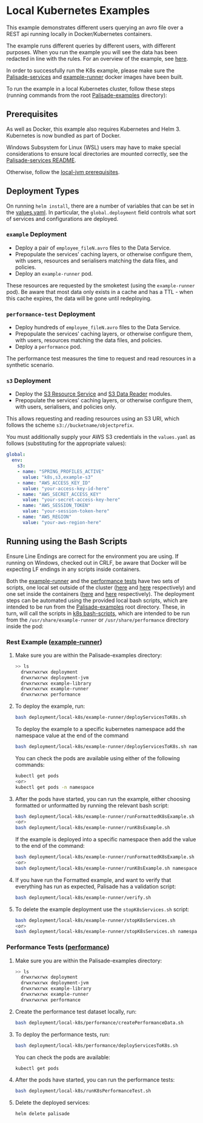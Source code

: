 <!--
 Copyright 2018-2021 Crown Copyright
 
 Licensed under the Apache License, Version 2.0 (the "License");
 you may not use this file except in compliance with the License.
 You may obtain a copy of the License at
 
     http://www.apache.org/licenses/LICENSE-2.0
 
 Unless required by applicable law or agreed to in writing, software
 distributed under the License is distributed on an "AS IS" BASIS,
 WITHOUT WARRANTIES OR CONDITIONS OF ANY KIND, either express or implied.
 See the License for the specific language governing permissions and
 limitations under the License.
-->

# Local Kubernetes Examples

This example demonstrates different users querying an avro file over a REST api running locally in Docker/Kubernetes containers.

The example runs different queries by different users, with different purposes.
When you run the example you will see the data has been redacted in line with the rules.
For an overview of the example, see [here](../../README.md).

In order to successfully run the K8s example, please make sure the [Palisade-services](https://github.com/gchq/Palisade-services) and [example-runner](../../example-runner) docker images have been built.

To run the example in a local Kubernetes cluster, follow these steps (running commands from the root [Palisade-examples](../..) directory):

## Prerequisites
As well as Docker, this example also requires Kubernetes and Helm 3.
Kubernetes is now bundled as part of Docker.

Windows Subsystem for Linux (WSL) users may have to make special considerations to ensure local directories are mounted correctly, see the [Palisade-services README](https://github.com/gchq/Palisade-services/tree/develop/README.md).

Otherwise, follow the [local-jvm prerequisites](../../deployment-jvm/local-jvm/README.md).


## Deployment Types
On running `helm install`, there are a number of variables that can be set in the [values.yaml](values.yaml).
In particular, the `global.deployment` field controls what sort of services and configurations are deployed.

### `example` Deployment
* Deploy a pair of `employee_fileN.avro` files to the Data Service.
* Prepopulate the services' caching layers, or otherwise configure them, with users, resources and serialisers matching the data files, and policies.
* Deploy an `example-runner` pod.

These resources are requested by the smoketest (using the `example-runner` pod).
Be aware that most data only exists in a cache and has a TTL - when this cache expires, the data will be gone until redeploying.

### `performance-test` Deployment
* Deploy hundreds of `employee_fileN.avro` files to the Data Service.
* Prepopulate the services' caching layers, or otherwise configure them, with users, resources matching the data files, and policies.
* Deploy a `performance` pod.

The performance test measures the time to request and read resources in a synthetic scenario.

### `s3` Deployment
* Deploy the [S3 Resource Service](https://github.com/gchq/Palisade-readers/tree/develop/s3-resource) and [S3 Data Reader](https://github.com/gchq/Palisade-readers/tree/develop/s3-reader) modules.
* Prepopulate the services' caching layers, or otherwise configure them, with users, serialisers, and policies only.

This allows requesting and reading resources using an S3 URI, which follows the scheme `s3://bucketname/objectprefix`.

You must additionally supply your AWS S3 credentials in the `values.yaml` as follows (substituting for the appropriate values):
```yaml
global:
  env:
    s3:
    - name: "SPRING_PROFILES_ACTIVE"
      value: "k8s,s3,example-s3"
    - name: "AWS_ACCESS_KEY_ID"
      value: "your-access-key-id-here"
    - name: "AWS_SECRET_ACCESS_KEY"
      value: "your-secret-access-key-here"
    - name: "AWS_SESSION_TOKEN"
      value: "your-session-token-here"
    - name: "AWS_REGION"
      value: "your-aws-region-here"
```

## Running using the Bash Scripts

Ensure Line Endings are correct for the environment you are using. If running on Windows, checked out in CRLF, be aware that Docker will be expecting LF endings in any scripts inside containers.

Both the [example-runner](../../example-runner) and the [performance tests](../../performance) have two sets of scripts, one local set outside of the cluster ([here](./example-runner) and [here](./performance) respectively) and one set inside the containers ([here](../../example-runner/src/main/resources/k8s-bash-scripts) and [here](../../performance/src/main/resources/k8s-bash-scripts) respectively).
The deployment steps can be automated using the provided local bash scripts, which are intended to be run from the [Palisade-examples](../..) root directory.
These, in turn, will call the scripts in [k8s bash-scripts](../../example-runner/src/main/resources/k8s-bash-scripts), which are intended to be run from the `/usr/share/example-runner` or `/usr/share/performance` directory inside the pod:

### Rest Example ([example-runner](../../example-runner/README.md))
1. Make sure you are within the Palisade-examples directory:  
   ```bash
   >> ls
     drwxrwxrwx deployment
     drwxrwxrwx deployment-jvm
     drwxrwxrwx example-library
     drwxrwxrwx example-runner
     drwxrwxrwx performance
   ```

1. To deploy the example, run:
   ```bash
   bash deployment/local-k8s/example-runner/deployServicesToK8s.sh
   ```
   To deploy the example to a specific kubernetes namespace add the namespace value at the end of the command
   ```bash
   bash deployment/local-k8s/example-runner/deployServicesToK8s.sh namespace
   ```
   You can check the pods are available using either of the following commands:
   ```bash
   kubectl get pods
   <or>
   kubectl get pods -n namespace
   ```
   
1. After the pods have started, you can run the example, either choosing formatted or unformatted by running the relevant bash script:
   ```bash
   bash deployment/local-k8s/example-runner/runFormattedK8sExample.sh
   <or>
   bash deployment/local-k8s/example-runner/runK8sExample.sh
   ```
   If the example is deployed into a specific namespace then add the value to the end of the command:
   ```bash
   bash deployment/local-k8s/example-runner/runFormattedK8sExample.sh namespace
   <or>
   bash deployment/local-k8s/example-runner/runK8sExample.sh namespace
   ```
   
1. If you have run the Formatted example, and want to verify that everything has run as expected, Palisade has a validation script:
    ```bash
   bash deployment/local-k8s/example-runner/verify.sh
    ```

1. To delete the example deployment use the `stopK8sServices.sh` script:
   ```bash
   bash deployment/local-k8s/example-runner/stopK8sServices.sh
   <or>
   bash deployment/local-k8s/example-runner/stopK8sServices.sh namespace
   ```

### Performance Tests ([performance](../../performance/README.md))
1. Make sure you are within the Palisade-examples directory:  
   ```bash
   >> ls
     drwxrwxrwx deployment
     drwxrwxrwx deployment-jvm
     drwxrwxrwx example-library
     drwxrwxrwx example-runner
     drwxrwxrwx performance
   ```

1. Create the performance test dataset locally, run:
   ```bash
   bash deployment/local-k8s/performance/createPerformanceData.sh
   ```

1. To deploy the performance tests, run:
   ```bash
   bash deployment/local-k8s/performance/deployServicesToK8s.sh
   ```
   You can check the pods are available:
   ```bash
   kubectl get pods
   ```
   
1. After the pods have started, you can run the performance tests:
   ```bash
   bash deployment/local-k8s/runK8sPerformanceTest.sh
   ```

1. Delete the deployed services:
    ```bash
    helm delete palisade
    ```
